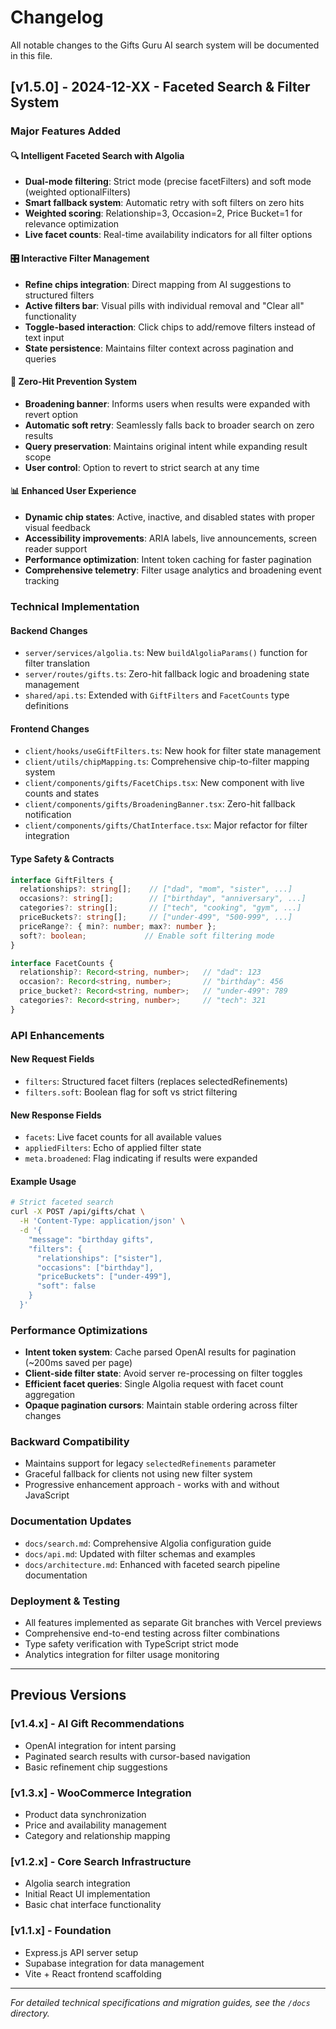 # Changelog

All notable changes to the Gifts Guru AI search system will be documented in this file.

## [v1.5.0] - 2024-12-XX - Faceted Search & Filter System

### Major Features Added

#### 🔍 **Intelligent Faceted Search with Algolia**
- **Dual-mode filtering**: Strict mode (precise facetFilters) and soft mode (weighted optionalFilters)
- **Smart fallback system**: Automatic retry with soft filters on zero hits
- **Weighted scoring**: Relationship=3, Occasion=2, Price Bucket=1 for relevance optimization
- **Live facet counts**: Real-time availability indicators for all filter options

#### 🎛️ **Interactive Filter Management**
- **Refine chips integration**: Direct mapping from AI suggestions to structured filters
- **Active filters bar**: Visual pills with individual removal and "Clear all" functionality
- **Toggle-based interaction**: Click chips to add/remove filters instead of text input
- **State persistence**: Maintains filter context across pagination and queries

#### 🚀 **Zero-Hit Prevention System**
- **Broadening banner**: Informs users when results were expanded with revert option
- **Automatic soft retry**: Seamlessly falls back to broader search on zero results
- **Query preservation**: Maintains original intent while expanding result scope
- **User control**: Option to revert to strict search at any time

#### 📊 **Enhanced User Experience**
- **Dynamic chip states**: Active, inactive, and disabled states with proper visual feedback
- **Accessibility improvements**: ARIA labels, live announcements, screen reader support
- **Performance optimization**: Intent token caching for faster pagination
- **Comprehensive telemetry**: Filter usage analytics and broadening event tracking

### Technical Implementation

#### Backend Changes
- `server/services/algolia.ts`: New `buildAlgoliaParams()` function for filter translation
- `server/routes/gifts.ts`: Zero-hit fallback logic and broadening state management
- `shared/api.ts`: Extended with `GiftFilters` and `FacetCounts` type definitions

#### Frontend Changes
- `client/hooks/useGiftFilters.ts`: New hook for filter state management
- `client/utils/chipMapping.ts`: Comprehensive chip-to-filter mapping system
- `client/components/gifts/FacetChips.tsx`: New component with live counts and states
- `client/components/gifts/BroadeningBanner.tsx`: Zero-hit fallback notification
- `client/components/gifts/ChatInterface.tsx`: Major refactor for filter integration

#### Type Safety & Contracts
```typescript
interface GiftFilters {
  relationships?: string[];    // ["dad", "mom", "sister", ...]
  occasions?: string[];        // ["birthday", "anniversary", ...]
  categories?: string[];       // ["tech", "cooking", "gym", ...]
  priceBuckets?: string[];     // ["under-499", "500-999", ...]
  priceRange?: { min?: number; max?: number };
  soft?: boolean;             // Enable soft filtering mode
}

interface FacetCounts {
  relationship?: Record<string, number>;   // "dad": 123
  occasion?: Record<string, number>;       // "birthday": 456
  price_bucket?: Record<string, number>;   // "under-499": 789
  categories?: Record<string, number>;     // "tech": 321
}
```

### API Enhancements

#### New Request Fields
- `filters`: Structured facet filters (replaces selectedRefinements)
- `filters.soft`: Boolean flag for soft vs strict filtering

#### New Response Fields
- `facets`: Live facet counts for all available values
- `appliedFilters`: Echo of applied filter state
- `meta.broadened`: Flag indicating if results were expanded

#### Example Usage
```bash
# Strict faceted search
curl -X POST /api/gifts/chat \
  -H 'Content-Type: application/json' \
  -d '{
    "message": "birthday gifts",
    "filters": {
      "relationships": ["sister"],
      "occasions": ["birthday"],
      "priceBuckets": ["under-499"],
      "soft": false
    }
  }'
```

### Performance Optimizations
- **Intent token system**: Cache parsed OpenAI results for pagination (~200ms saved per page)
- **Client-side filter state**: Avoid server re-processing on filter toggles
- **Efficient facet queries**: Single Algolia request with facet count aggregation
- **Opaque pagination cursors**: Maintain stable ordering across filter changes

### Backward Compatibility
- Maintains support for legacy `selectedRefinements` parameter
- Graceful fallback for clients not using new filter system
- Progressive enhancement approach - works with and without JavaScript

### Documentation Updates
- `docs/search.md`: Comprehensive Algolia configuration guide
- `docs/api.md`: Updated with filter schemas and examples
- `docs/architecture.md`: Enhanced with faceted search pipeline documentation

### Deployment & Testing
- All features implemented as separate Git branches with Vercel previews
- Comprehensive end-to-end testing across filter combinations
- Type safety verification with TypeScript strict mode
- Analytics integration for filter usage monitoring

---

## Previous Versions

### [v1.4.x] - AI Gift Recommendations
- OpenAI integration for intent parsing
- Paginated search results with cursor-based navigation
- Basic refinement chip suggestions

### [v1.3.x] - WooCommerce Integration
- Product data synchronization
- Price and availability management
- Category and relationship mapping

### [v1.2.x] - Core Search Infrastructure
- Algolia search integration
- Initial React UI implementation
- Basic chat interface functionality

### [v1.1.x] - Foundation
- Express.js API server setup
- Supabase integration for data management
- Vite + React frontend scaffolding

---

*For detailed technical specifications and migration guides, see the `/docs` directory.*